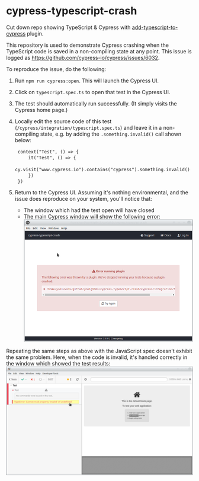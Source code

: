# cypress-typescript-crash
Cut down repo showing TypeScript &amp; Cypress with
[add-typescript-to-cypress](https://github.com/bahmutov/add-typescript-to-cypress) plugin.

This repository is used to demonstrate Cypress crashing when the TypeScript code is saved in a non-compiling state at
any point. This issue is logged as https://github.com/cypress-io/cypress/issues/6032.

To reproduce the issue, do the following:
1. Run `npm run cypress:open`. This will launch the Cypress UI.
1. Click on `typescript.spec.ts` to open that test in the Cypress UI.
1. The test should automatically run successfully. (It simply visits the Cypress home page.)
1. Locally edit the source code of this test (`/cypress/integration/typescript.spec.ts`) and leave it in a non-compiling
state, e.g. by adding the `.something.invalid()` call shown below:

        context("Test", () => {
            it("Test", () => {
                cy.visit("www.cypress.io").contains("cypress").something.invalid()
            })
        })

1. Return to the Cypress UI. Assuming it's nothing environmental, and the issue does reproduce on your system, you'll
notice that:
   * The window which had the test open will have closed
   * The main Cypress window will show the following error:
   ![TypeScript crash screenshot](typescript-crash-screenshot.png)

Repeating the same steps as above with the JavaScript spec doesn't exhibit the same problem. Here, when the code is
invalid, it's handled correctly in the window which showed the test results:
   ![JavaScript error handled screenshot](javascript-error-handled-screenshot.png)
